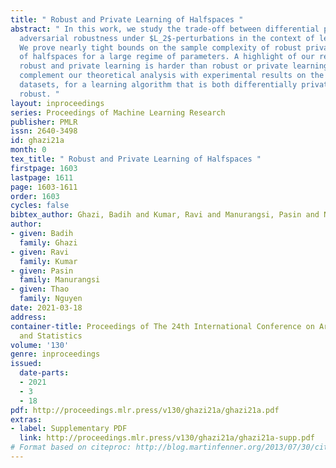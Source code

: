 ```yaml
---
title: " Robust and Private Learning of Halfspaces "
abstract: " In this work, we study the trade-off between differential privacy and
  adversarial robustness under $L_2$-perturbations in the context of learning halfspaces.
  We prove nearly tight bounds on the sample complexity of robust private learning
  of halfspaces for a large regime of parameters. A highlight of our results is that
  robust and private learning is harder than robust or private learning alone. We
  complement our theoretical analysis with experimental results on the MNIST and USPS
  datasets, for a learning algorithm that is both differentially private and adversarially
  robust. "
layout: inproceedings
series: Proceedings of Machine Learning Research
publisher: PMLR
issn: 2640-3498
id: ghazi21a
month: 0
tex_title: " Robust and Private Learning of Halfspaces "
firstpage: 1603
lastpage: 1611
page: 1603-1611
order: 1603
cycles: false
bibtex_author: Ghazi, Badih and Kumar, Ravi and Manurangsi, Pasin and Nguyen, Thao
author:
- given: Badih
  family: Ghazi
- given: Ravi
  family: Kumar
- given: Pasin
  family: Manurangsi
- given: Thao
  family: Nguyen
date: 2021-03-18
address: 
container-title: Proceedings of The 24th International Conference on Artificial Intelligence
  and Statistics
volume: '130'
genre: inproceedings
issued:
  date-parts:
  - 2021
  - 3
  - 18
pdf: http://proceedings.mlr.press/v130/ghazi21a/ghazi21a.pdf
extras:
- label: Supplementary PDF
  link: http://proceedings.mlr.press/v130/ghazi21a/ghazi21a-supp.pdf
# Format based on citeproc: http://blog.martinfenner.org/2013/07/30/citeproc-yaml-for-bibliographies/
---
```

